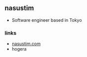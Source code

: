 ## nasustim

- Software engineer based in Tokyo

### links

- [nasustim.com](https://nasustim.com)
- hogera
